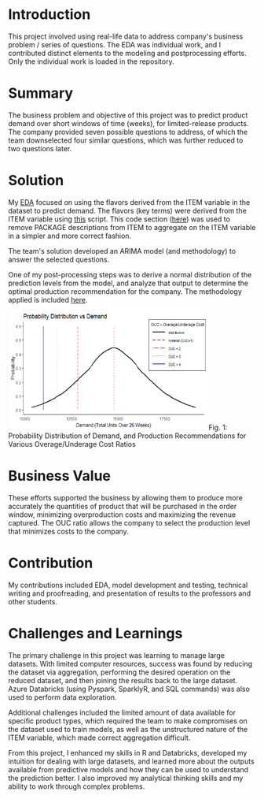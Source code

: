 # Introduction
This project involved using real-life data to address company's business problem / series of questions. The EDA was individual work, and I contributed distinct elements to the modeling and postprocessing efforts. Only the individual work is loaded in the repository.

# Summary
The business problem and objective of this project was to predict product demand over short windows of time (weeks), for limited-release products. The company provided seven possible questions to address, of which the team downselected four similar questions, which was further reduced to two questions later. 

# Solution
My [EDA](https://github.com/AidenCoutin/AidenCoutin.github.io/tree/main/IS_6813/EDA_summary.Rmd) focused on using the flavors derived from the ITEM variable in the dataset to predict demand. The flavors (key terms) were derived from the ITEM variable using [this](https://github.com/AidenCoutin/AidenCoutin.github.io/tree/main/IS_6813/EDA_ITEM.Rmd) script. This code section ([here](https://github.com/AidenCoutin/AidenCoutin.github.io/tree/main/IS_6813/snippet_1.R)) was used to remove PACKAGE descriptions from ITEM to aggregate on the ITEM variable in a simpler and more correct fashion. 

The team's solution developed an ARIMA model (and methodology) to answer the selected questions.

One of my post-processing steps was to derive a normal distribution of the prediction levels from the model, and analyze that output to determine the optimal production recommendation for the company. The methodology applied is included [here](https://github.com/AidenCoutin/AidenCoutin.github.io/tree/main/IS_6813/OptimalProduction.Rmd).

<img src="ProbDist.png?raw=true" width="404" height="242"/>
Fig. 1: Probability Distribution of Demand, and Production Recommendations for Various Overage/Underage Cost Ratios

# Business Value
These efforts supported the business by allowing them to produce more accurately the quantities of product that will be purchased in the order window, minimizing overproduction costs and maximizing the revenue captured. The OUC ratio allows the company to select the production level that minimizes costs to the company.

# Contribution
My contributions included EDA, model development and testing, technical writing and proofreading, and presentation of results to the professors and other students.

# Challenges and Learnings
The primary challenge in this project was learning to manage large datasets. With limited computer resources, success was found by reducing the dataset via aggregation, performing the desired operation on the reduced dataset, and then joining the results back to the large dataset. Azure Databricks (using Pyspark, SparklyR, and SQL commands) was also used to perform data exploration. 

Additional challenges included the limited amount of data available for specific product types, which required the team to make compromises on the dataset used to train models, as well as the unstructured nature of the ITEM variable, which made correct aggregation difficult.

From this project, I enhanced my skills in R and Databricks, developed my intuition for dealing with large datasets, and learned more about the outputs available from predictive models and how they can be used to understand the prediction better. I also improved my analytical thinking skills and my ability to work through complex problems.
